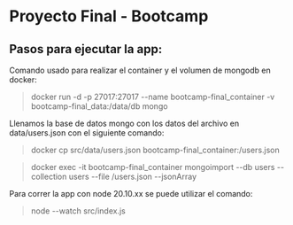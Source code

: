 # Proyecto Final - Bootcamp

## Pasos para ejecutar la app:

Comando usado para realizar el container y el volumen de mongodb en docker:
>docker run -d -p 27017:27017 --name bootcamp-final_container -v bootcamp-final_data:/data/db mongo

Llenamos la base de datos mongo con los datos del archivo en data/users.json con el siguiente comando:
>docker cp src/data/users.json bootcamp-final_container:/users.json

>docker exec -it bootcamp-final_container mongoimport --db users --collection users --file /users.json --jsonArray

Para correr la app con node 20.10.xx se puede utilizar el comando:
>node --watch src/index.js
